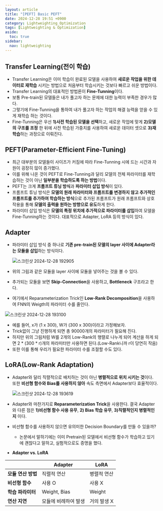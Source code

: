 ```yaml
---
layout: article
title: "[PEFT] Basic PEFT"
date: 2024-12-28 19:51 +0900
category: Lightweighting_Optimization
tags: [Lightweighting & Optimization]
aside:
  toc: true
sidebar:
  nav: lightweighting
---
```

## Transfer Learning(전이 학습)

- Transfer Learning은 이미 학습이 완료된 모델을 사용하여 **새로운 작업을 위한 데이터로 재학습** 시키는 방법으로 처음부터 학습시키는 것보다 빠르고 쉬운 방법이다.
- Transfer Learning의 대표적인 방법론이 **Fine-Tunning**이다.
- 보통 Pre-train된 모델들은 내가 풀고자 하는 문제에 대한 능력이 부족한 경우가 많다.
- 그렇기에 Fine-Tunning을 통하여 내가 풀고자 하는 작업의 해결 능력을 얻을 수 있게 재학습 하는 것이다.
- Fine-Tunning은 우선 **1)사전 학습된 모델을 선택**하고, 새로운 작업에 맞게 **2)모델의 구조를 조정** 한 뒤에 사전 학습된 가중치를 사용하여 새로운 데이터 셋으로 **3)재학습**하는 과정으로 이뤄진다.

## PEFT(Parameter-Efficient Fine-Tuning)

- 최근 대부분의 모델들이 사이즈가 커짐에 따라 Fine-Tunning 시에 드는 시간과 자원이 굉장히 많이 증가했다.
- 이를 위해 나온 것이 PEFT로 Fine-Tunning과 달리 모델의 전체 파라미터를 재학습하는 것이 아닌 **일부분을 학습하도록 하는 방법**이다.
- PEFT는 크게 **프롬프트 튜닝 방식**과 **파라미터 삽입 방식**이 있다.
- 프롬프트 튜닝 방식은 **모델의 원래 파라미터와 프롬프트를 변경하지 않고 추가적인 프롬프트를 추가하여 학습하는 방식**으로 추가된 프롬프트가 원래 프롬프트와 상호작용을 통해 **모델의 출력을 원하는 방향으로 유도**하게 한다.
- 파라미터 삽입 방식은 **모델의 특정 위치에 추가적으로 파라미터를 삽입**하여 모델을 Fine-Tunning하는 것이다. 대표적으로 Adapter, LoRA 등의 방식이 있다.

## Adapter

- 파라미터 삽입 방식 중 하나로 **기존 pre-train된 모델의 layer 사이에 Adapter라는 모듈을 삽입**하는 방식이다.
    
    ![스크린샷 2024-12-28 192905](https://github.com/user-attachments/assets/7158dd03-f8fe-43ce-bff1-d6c9430345ac)
    
- 위의 그림과 같은 모듈을 layer 사이에 모듈을 넣어주는 것을 볼 수 있다.
- 추가되는 모듈을 보면 **Skip-Connection**을 사용하고, **Bottleneck** 구조라고 한다.
- 여기에서  Reparameterization Trick인 **Low-Rank Decomposition**을 사용하여 FNN의 Weigth의 파라미터 수를 줄인다.

![스크린샷 2024-12-28 193100](https://github.com/user-attachments/assets/100cc71b-729f-4a54-9f02-68dc71040b62)

- 예를 들어, x가 (1 x 300), W가 (300 x 300)이라고 가정해보자.
- Trick없이 그냥 진행하게 되면 총 90000개의 파라미터가 필요해 진다.
- 하지만 위의 그림처럼 W를 2개의 Low-Rank의 행렬로 나누게 되어 계산을 하게 되면 2 * (300 * r)개의 파라미터만 사용하면 된다.(Low-Rank니까 r이 당연히 작음)
- 또한 이를 통해 우리가 필요한 파라미터 수를 조절할 수도 있다.

## LoRA(Low-Rank Adaptation)

- Adapter와 달리 직렬적으로 배치하는 것이 아닌 **병렬적으로 위치 시키는 것**이다. 또한 **비선형 함수와 Bias를 사용하지 않아** 속도 측면에서 Adapter보다 효율적이다.
    
    ![스크린샷 2024-12-28 193619](https://github.com/user-attachments/assets/7c367d6f-58b7-432d-9b53-f310d4315149)
    
- Adapter와 마찬가지로 **Reparameterization Trick**을 사용한다. 결국 Adapter와 다른 점은 **1)비선형 함수 사용 유무**, **2) Bias 학습 유무**, **3)직렬적인지 병렬적인지** 이다.
- 비선형 함수를 사용하지 않으면 유의미한 Decision Boundary를 만들 수 있을까?
    - 논문에서 말하기에는 이미 Pretrain된 모델에서 비선형 함수가 학습하고 있기에 괜찮다고 말하고, 실험적으로도 증명을 했다.
- **Adapter vs. LoRA**

|  | **Adapter** | **LoRA** |
| --- | --- | --- |
| **모듈 연산 방법** | 직렬적 연산 | 병렬적 연산 |
| **비선형 함수** | 사용 O | 사용 X |
| **학습 파라미터** | Weight, Bias | Weight |
| **연산 지연** | 모듈에 비례하여 발생 | 거의 발생 X |
